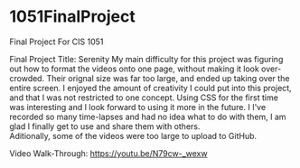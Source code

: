 # 1051FinalProject
Final Project For CIS 1051

Final Project Title: Serenity 
My main difficulty for this project was figuring out how to format the videos onto one page, without making it look over-crowded. Their orignal size was far too large, and ended up taking over the entire screen. 
I enjoyed the amount of creativity I could put into this project, and that I was not restricted to one concept. Using CSS for the first time was interesting and I look forward to using it more in the future. I
I've recorded so many time-lapses and had no idea what to do with them, I am glad I finally get to use and share them with others.  
Aditionally, some of the videos were too large to upload to GitHub. 



Video Walk-Through:
https://youtu.be/N79cw-_wexw 
